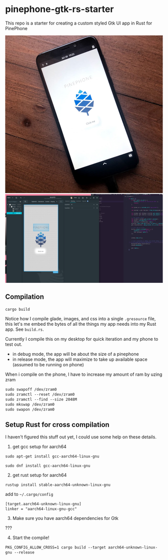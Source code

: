 # pinephone-gtk-rs-starter

This repo is a starter for creating a custom styled Gtk UI app in Rust for PinePhone

![pinephone rust app](screenshots/pinephone_app.jpg)
![pinephone rust app dev](screenshots/screenshot.png)

## Compilation

`cargo build`

Notice how I compile glade, images, and css into a single `.gresource` file, this let's me embed 
the bytes of all the things my app needs into my Rust app. See `build.rs`.

Currently I compile this on my desktop for quick iteration and my phone to test out.

* in debug mode, the app will be about the size of a pinephone
* in release mode, the app will maximize to take up available space (assumed to be running on phone)

When i compile on the phone, I have to increase my amount of ram by uzing zram

```
sudo swapoff /dev/zram0 
sudo zramctl --reset /dev/zram0 
sudo zramctl --find --size 2048M
sudo mkswap /dev/zram0 
sudo swapon /dev/zram0
```

## Setup Rust for cross compilation

I haven't figured this stuff out yet, I could use some help on these details.

1. get gcc setup for aarch64

```
sudo apt-get install gcc-aarch64-linux-gnu
```
```
sudo dnf install gcc-aarch64-linux-gnu
```

2. get rust setup for aarch64

```
rustup install stable-aarch64-unknown-linux-gnu
```

add to `~/.cargo/config`

```
[target.aarch64-unknown-linux-gnu]
linker = "aarch64-linux-gnu-gcc"
```

3. Make sure you have aarch64 dependencies for Gtk

???

4. Start the compile!

```
PKG_CONFIG_ALLOW_CROSS=1 cargo build --target aarch64-unknown-linux-gnu --release
```
